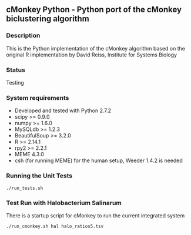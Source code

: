 ## cMonkey Python - Python port of the cMonkey biclustering algorithm

### Description

This is the Python implementation of the cMonkey algorithm based on the original R implementation by David Reiss, Institute for Systems Biology

### Status

Testing

### System requirements

* Developed and tested with Python 2.7.2
* scipy >= 0.9.0
* numpy >= 1.6.0
* MySQLdb >= 1.2.3
* BeautifulSoup >= 3.2.0
* R >= 2.14.1
* rpy2 >= 2.2.1
* MEME 4.3.0
* csh (for running MEME)
for the human setup, Weeder 1.4.2 is needed

### Running the Unit Tests

    ./run_tests.sh


### Test Run with Halobacterium Salinarum

There is a startup script for cMonkey to run the current integrated
system

    ./run_cmonkey.sh hal halo_ratios5.tsv
